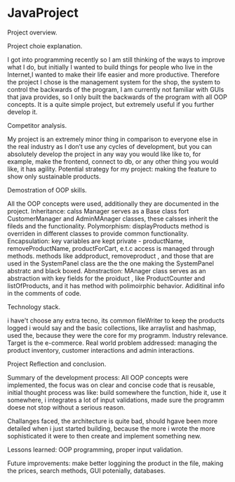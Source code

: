 # JavaProject

Project overview.

Project choie explanation. 

I got into programming recently so I am still thinking of the ways to improve what I do, but initially I wanted to build things for people who live in the Internet,I wanted to make their life easier and more productive. Therefore the project I chose is the management system for the shop, the system to control the backwards of the program, I am currently not familiar with GUIs that java provides, so I only built the backwards of the program with all OOP concepts. It is a quite simple project, but extremely useful if you further develop it. 

Competitor analysis.

My project is an extremely minor thing in comparison to everyone else in the real industry as I don’t use any cycles of development, but you can absolutely develop the project in any way you would like like to, for example, make the frontend, connect to db, or any other thing you would like, it has agility. Potential strategy for my project: making the feature to show only sustainable products. 

Demostration of OOP skills.

All the OOP concepts were used, additionally they are documented in the project. Inheritance: calss Manager serves as a Base class fort CustomerManager and AdminMAnager classes, these calsses inherit the fileds and the functionality. Polymorphism: displayProducts method is overriden in different classes to provide common functionality.
Encapsulation: key variables are kept private - productName, removeProductName, productForCart, e.t.c access is managed through methods. methods like addproduct, removeproduct , and those that are used in the SystemPanel class are the the one making the SystemPanel abstratc and black boxed. Abnstraction: MAnager class serves as an abstraction with key fields for the proiduct , like ProductCounter and listOfProducts, and it has method with polimoirphic behavior.
Adiditinal info in the comments of code. 

Technology stack. 

i have't choose any extra tecno, its common fileWriter to keep the products logged i would say and the basic collections, like arraylist and hashmap, used the, because they were the core for my programm.
Industry relevance.
Target is the e-commerce.
Real world problem addressed: 
managing the product inventory, customer interactions and admin interactions. 

Project Reflection and conclusion.

Summary of the development process: 
All OOP concepts were implemented, the focus was on clear and concise code that is reusable, initial thought process was like: build somewhere the function, hide it, use it somewhere, i integrates a lot of input validations, made sure the programm doese not stop without a serious reason. 

Challanges faced, the architecture is quite bad, should hgave been more detailed when i just started building, because the more i wrote the more sophisticated it were to then create and implement something new. 

Lessons learned: 
OOP programming, proper input validation.

Future improvements: 
make better loggining the product in the file, making the prices, search methods, GUI potenially, databases.


